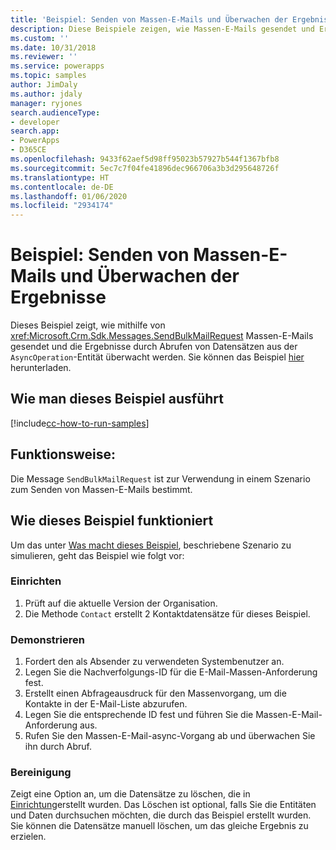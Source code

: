 ```yaml
---
title: 'Beispiel: Senden von Massen-E-Mails und Überwachen der Ergebnisse (Common Data Service) | Microsoft-Dokumentation'
description: Diese Beispiele zeigen, wie Massen-E-Mails gesendet und Ergebnisse überwacht werden
ms.custom: ''
ms.date: 10/31/2018
ms.reviewer: ''
ms.service: powerapps
ms.topic: samples
author: JimDaly
ms.author: jdaly
manager: ryjones
search.audienceType:
- developer
search.app:
- PowerApps
- D365CE
ms.openlocfilehash: 9433f62aef5d98ff95023b57927b544f1367bfb8
ms.sourcegitcommit: 5ec7c7f04fe41896dec966706a3b3d295648726f
ms.translationtype: HT
ms.contentlocale: de-DE
ms.lasthandoff: 01/06/2020
ms.locfileid: "2934174"
---
```

# <a name="sample-send-bulk-email-and-monitor-results"></a>Beispiel: Senden von Massen-E-Mails und Überwachen der Ergebnisse

<!-- https://docs.microsoft.com/dynamics365/customer-engagement/developer/sample-send-bulk-email-monitor-results -->

Dieses Beispiel zeigt, wie mithilfe von <xref:Microsoft.Crm.Sdk.Messages.SendBulkMailRequest> Massen-E-Mails gesendet und die Ergebnisse durch Abrufen von Datensätzen aus der `AsyncOperation`-Entität überwacht werden. Sie können das Beispiel [hier](https://github.com/Microsoft/PowerApps-Samples/tree/master/cds/orgsvc/C%23/BulkEmail) herunterladen.

## <a name="how-to-run-this-sample"></a>Wie man dieses Beispiel ausführt

[!include[cc-how-to-run-samples](../../includes/cc-how-to-run-samples.md)]

## <a name="what-this-sample-does"></a>Funktionsweise:

Die Message `SendBulkMailRequest` ist zur Verwendung in einem Szenario zum Senden von Massen-E-Mails bestimmt.

## <a name="how-this-sample-works"></a>Wie dieses Beispiel funktioniert

Um das unter [Was macht dieses Beispiel](#what-this-sample-does), beschriebene Szenario zu simulieren, geht das Beispiel wie folgt vor:

### <a name="setup"></a>Einrichten

1. Prüft auf die aktuelle Version der Organisation.
1. Die Methode `Contact` erstellt 2 Kontaktdatensätze für dieses Beispiel.

### <a name="demonstrate"></a>Demonstrieren

1. Fordert den als Absender zu verwendeten Systembenutzer an.
2. Legen Sie die Nachverfolgungs-ID für die E-Mail-Massen-Anforderung fest.
3. Erstellt einen Abfrageausdruck für den Massenvorgang, um die Kontakte in der E-Mail-Liste abzurufen.
4. Legen Sie die entsprechende ID fest und führen Sie die Massen-E-Mail-Anforderung aus.
5. Rufen Sie den Massen-E-Mail-async-Vorgang ab und überwachen Sie ihn durch Abruf.

### <a name="clean-up"></a>Bereinigung

Zeigt eine Option an, um die Datensätze zu löschen, die in [Einrichtung](#setup)erstellt wurden. Das Löschen ist optional, falls Sie die Entitäten und Daten durchsuchen möchten, die durch das Beispiel erstellt wurden. Sie können die Datensätze manuell löschen, um das gleiche Ergebnis zu erzielen.
